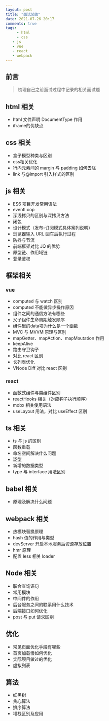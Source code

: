 ```yaml
---
layout: post
title: "面试总结"
date: 2021-07-26 20:17
comments: true
tags: 
	 - html
	 - css
   - js
   - vue
   - react
   - webpack
---
```


## 前言

> 梳理自己之前面试过程中记录的相关面试题

<!--more-->

## html 相关

- html 文件声明 DocumentType 作用
- iframe的优缺点

## css 相关

- 盒子模型种类与区别
- css相关优化
- 行内元素间的 margin 与 padding 如何去除
- link 与@import 引入样式的区别

## js 相关

- ES6 项目开发常用语法
- eventLoop
- 深浅拷贝的区别与深拷贝方法
- 闭包
- 设计模式（发布-订阅模式具体案列说明）
- 浏览器输入 URL 回车后执行过程
- 防抖与节流
- 前端框架对比 JQ 的优势
- 原型链、作用域链
- 登录鉴权

## 框架相关

### vue

- computed 与 watch 区别
- computed 不能做异步操作原因
- 组件之间的通信方法有哪些
- 父子组件生命周期触发顺序
- 组件里的data项为什么是一个函数
- MVC 与 MVVM 原理与区别
- mapGetter、mapAction、mapMoutation 作用
- keepAlive
- 路由守卫钩子
- 对比 react 区别
- 长列表优化
- VNode Diff 对比 react 区别

### react

- 函数式组件与类组件区别
- reactHooks 相关（对应钩子执行顺序）
- mobx 相关使用语法
- useLayout 用法，对比 useEffect 区别

## ts 相关

- ts 与 js 的区别
- 函数重载
- 命名空间解决什么问题
- 泛型
- 新增的数据类型
- type 与 interface 用法区别

## babel 相关

- 原理及解决什么问题

## webpack 相关

- 热模块替换原理
- hash 值的作用与类型
- devServer 开启本地服务后资源存放位置
- hmr 原理
- 配置 less 相关 loader

## Node 相关

- 联合查询语句
- 常用模块
- 中间件的作用
- 后台服务之间的联系用什么技术
- 后端接口如何优化
- post 与 put 请求区别

## 优化

- 常见页面优化手段有哪些
- 首页加载慢如何优化
- 实际项目做过的优化
- 虚拟列表

## 算法

- 红黑树
- 贪心算法
- 排序算法
- 堆栈区别及应用
